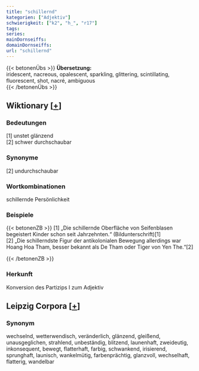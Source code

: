 ```yaml
---
title: "schillernd"
kategorien: ["Adjektiv"]
schwierigkeit: ["k2", "h_", "r17"]
tags:
series:
mainDornseiffs:
domainDornseiffs:
url: "schillernd"
---
```


{{< betonenÜbs >}}
**Übersetzung:**  
iridescent, nacreous, opalescent, sparkling, glittering, scintillating, fluorescent, shot, nacré, ambiguous  
{{< /betonenÜbs >}}

## Wiktionary [[+](https://de.wiktionary.org/wiki/schillernd)]

### Bedeutungen
[1] unstet glänzend  
[2] schwer durchschaubar  

### Synonyme
[2] undurchschaubar  

### Wortkombinationen
schillernde Persönlichkeit  

### Beispiele
{{< betonenZB >}}
[1] „Die schillernde Oberfläche von Seifenblasen begeistert Kinder schon seit Jahrzehnten.“ (Bildunterschrift)[1]  
[2] „Die schillerndste Figur der antikolonialen Bewegung allerdings war Hoang Hoa Tham, besser bekannt als De Tham oder Tiger von Yen The.“[2]  

{{< /betonenZB >}}
### Herkunft
Konversion des Partizips I zum Adjektiv  


## Leipzig Corpora [[+](https://corpora.uni-leipzig.de/en/res?word=schillernd&corpusId=deu_newscrawl-public_2018)]


### Synonym
wechselnd, wetterwendisch, veränderlich, glänzend, gleißend, unausgeglichen, strahlend, unbeständig, blitzend, launenhaft, zweideutig, inkonsequent, bewegt, flatterhaft, farbig, schwankend, irisierend, sprunghaft, launisch, wankelmütig, farbenprächtig, glanzvoll, wechselhaft, flatterig, wandelbar

